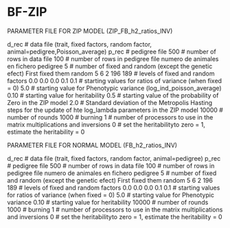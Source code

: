 # BF-ZIP



PARAMETER FILE FOR ZIP MODEL (ZIP_FB_h2_ratios_INV)


d_rec               # data file (trait, fixed factors, random factor, animal=pedigree,Poisson_average)
p_rec               # pedigree file
500                 # number of rows in data file
100                 # number of rows in pedigree file numero de animales en fichero pedigree
5                   # number of fixed and random (except the genetic efect) First fixed them random
5 6 2 196 189       # levels of fixed and random factors
0.0 0.0 0.0 0.1 0.1 # starting values for ratios of variance (when fixed = 0)
5.0                 # starting value for Phenotypic variance (log_ind_poisson_average)
0.10                # starting value for heritability
0.5                 # starting value of the probability of Zero in the ZIP model 
2.0                 # Standard deviation of the Metropolis Hasting steps for the update of hte log_lambda parameters in the ZIP model 
10000               # number of rounds
1000                # burning
1                   # number of processors to use in the matrix multiplications and inversions
0                   # set the heritabilityto zero = 1, estimate the heritability = 0


PARAMETER FILE FOR NORMAL MODEL (FB_h2_ratios_INV)


d_rec               # data file (trait, fixed factors, random factor, animal=pedigree)
p_rec               # pedigree file
500                 # number of rows in data file
100                 # number of rows in pedigree file numero de animales en fichero pedigree
5                   # number of fixed and random (except the genetic efect) First fixed them random
5 6 2 196 189       # levels of fixed and random factors
0.0 0.0 0.0 0.1 0.1 # starting values for ratios of variance (when fixed = 0)
5.0                 # starting value for Phenotypic variance 
0.10                # starting value for heritability
10000               # number of rounds
1000                # burning
1                   # number of processors to use in the matrix multiplications and inversions
0                   # set the heritabilityto zero = 1, estimate the heritability = 0





